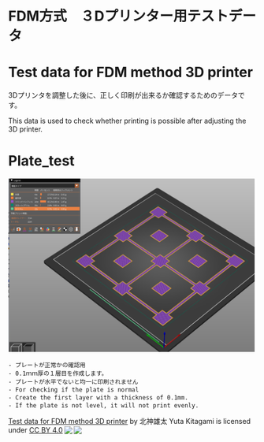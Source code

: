 # FDM方式　３Dプリンター用テストデータ
# Test data for FDM method 3D printer

3Dプリンタを調整した後に、正しく印刷が出来るか確認するためのデータです。

This data is used to check whether printing is possible after adjusting the 3D printer.


# Plate_test
 
![Plate_test](./Plate_test/Plate_test.png)

    - プレートが正常かの確認用 
    - 0.1ｍｍ厚の１層目を作成します。
    - プレートが水平でないと均一に印刷されません
    - For checking if the plate is normal
    - Create the first layer with a thickness of 0.1mm.
    - If the plate is not level, it will not print evenly.




<p xmlns:cc="http://creativecommons.org/ns#" xmlns:dct="http://purl.org/dc/terms/"><a property="dct:title" rel="cc:attributionURL" href="https://artifactnoise.com/">Test data for FDM method 3D printer</a> by <span property="cc:attributionName">北神雄太 Yuta Kitagami</span> is licensed under <a href="http://creativecommons.org/licenses/by/4.0/?ref=chooser-v1" target="_blank" rel="license noopener noreferrer" style="display:inline-block;">CC BY 4.0<img style="height:22px!important;margin-left:3px;vertical-align:text-bottom;" src="https://mirrors.creativecommons.org/presskit/icons/cc.svg?ref=chooser-v1"><img style="height:22px!important;margin-left:3px;vertical-align:text-bottom;" src="https://mirrors.creativecommons.org/presskit/icons/by.svg?ref=chooser-v1"></a></p> 